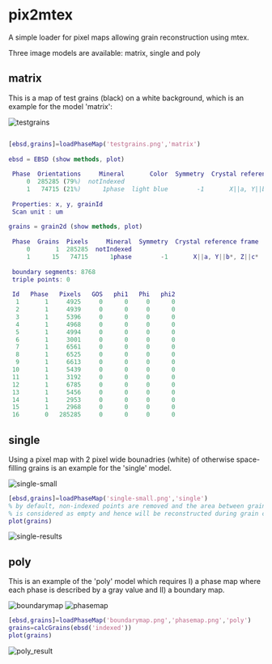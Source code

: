 # pix2mtex
A simple loader for pixel maps allowing grain reconstruction using mtex.

Three image models are available: matrix, single and poly

## matrix
This is a map of test grains (black) on a white background, which 
is an example for the model 'matrix':

![testgrains](https://user-images.githubusercontent.com/11697557/37593838-b39707f2-2b73-11e8-9fad-1451f7745307.png)

```Matlab

[ebsd,grains]=loadPhaseMap('testgrains.png','matrix')
 
ebsd = EBSD (show methods, plot)
 
 Phase  Orientations     Mineral       Color  Symmetry  Crystal reference frame
     0  285285 (79%)  notIndexed                                               
     1   74715 (21%)      1phase  light blue        -1       X||a, Y||b*, Z||c*
 
 Properties: x, y, grainId
 Scan unit : um
 
grains = grain2d (show methods, plot)
 
 Phase  Grains  Pixels     Mineral  Symmetry  Crystal reference frame
     0       1  285285  notIndexed                                   
     1      15   74715      1phase        -1       X||a, Y||b*, Z||c*
 
 boundary segments: 8768
 triple points: 0
 
 Id   Phase   Pixels   GOS   phi1   Phi   phi2
  1       1     4925     0      0     0      0
  2       1     4939     0      0     0      0
  3       1     5396     0      0     0      0
  4       1     4968     0      0     0      0
  5       1     4994     0      0     0      0
  6       1     3001     0      0     0      0
  7       1     6561     0      0     0      0
  8       1     6525     0      0     0      0
  9       1     6613     0      0     0      0
 10       1     5439     0      0     0      0
 11       1     3192     0      0     0      0
 12       1     6785     0      0     0      0
 13       1     5456     0      0     0      0
 14       1     2953     0      0     0      0
 15       1     2968     0      0     0      0
 16       0   285285     0      0     0      0
```


## single
Using a pixel map with 2 pixel wide bounadries (white) of otherwise space-filling
grains is an example for the 'single' model.

![single-small](https://user-images.githubusercontent.com/11697557/37593998-45f673bc-2b74-11e8-8ef4-d265b78eeaa5.png)

```Matlab
[ebsd,grains]=loadPhaseMap('single-small.png','single')
% by default, non-indexed points are removed and the area between grains
% is considered as empty and hence will be reconstructed during grain computation
plot(grains)
```
![single-results](https://user-images.githubusercontent.com/11697557/37594005-4b975ce6-2b74-11e8-9eb2-1abd29f4fd3f.png)



## poly
This is an example of the 'poly' model which requires I) a phase map
where each phase is described by a gray value and II) a boundary map.

![boundarymap](https://user-images.githubusercontent.com/11697557/37594308-1c6d0c08-2b75-11e8-8e9c-d353fe002500.png)
![phasemap](https://user-images.githubusercontent.com/11697557/37594309-1ca596ea-2b75-11e8-9c63-0362aca4a6ab.png)

```Matlab
[ebsd,grains]=loadPhaseMap('boundarymap.png','phasemap.png','poly')
grains=calcGrains(ebsd('indexed'))
plot(grains)
```
![poly_result](https://user-images.githubusercontent.com/11697557/37594356-308717c4-2b75-11e8-996b-0b214db840ae.png)



